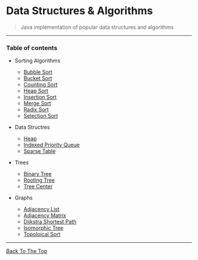 # Data Structures & Algorithms
>Java implementation of popular data structures and algorithms

---

### Table of contents


+ Sorting Algorithms
    + [Bubble Sort](#)
    + [Bucket Sort](#)
    + [Counting Sort](#)
    + [Heap Sort](#)
    + [Insertion Sort](#)
    + [Merge Sort](#)
    + [Radix Sort](#)
    + [Selection Sort](#)

+  Data Structres
    + [Heap](#)
    + [Indexed Priority Queue](#)
    + [Sparse Table](#)
    
+ Trees
    + [Binary Tree](https://github.com/arfeen-m/DataStructuresAndAlgorithms/blob/master/Trees/BinaryTree.java)
    + [Rooting Tree](#)
    + [Tree Center](#)

+ Graphs
    + [Adjacency List](#)
    + [Adjacency Matrix](#)
    + [Dijkstra Shortest Path](#)
    + [Isomorphic Tree](#)
    + [Topoloical Sort](#)
    

---



[Back To The Top](#Project-Name-Test)


